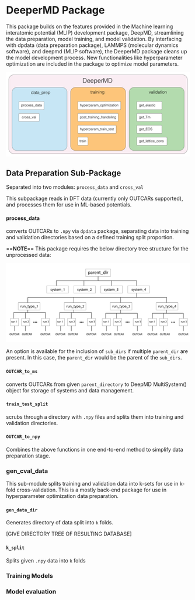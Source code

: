 # DeeperMD Package 

This package builds on the features provided in the Machine learning interatomic potential (MLIP) development package, DeepMD, streamlining the data preparation, model training, and model validation. By interfacing with dpdata (data preparation package), LAMMPS (molecular dynamics software), and deepmd (MLIP software), the DeeperMD package cleans up the model development process. New functionalities like hyperparameter optimization are included in the package to optimize model parameters.

<div>
<img src="images/deepermd-01.png" width="1000"/>
</div>

## Data Preparation Sub-Package
Separated into two modules: `process_data` and `cross_val`

This subpackage reads in DFT data (currently only OUTCARs supported), and processes them for use in ML-based potentials. 
#### process_data

converts OUTCARs to `.npy` via `dpdata` package, separating data into training and validation directories based on a defined training split proportion.

==**NOTE**==
This package requires the below directory tree structure for the unprocessed data:

<div>
<img src="images/deepermd_file_Artboard_2.png" width="1000"/>
</div>

An option is available for the inclusion of `sub_dirs` if multiple `parent_dir` are present. In this case, the `parent_dir` would be the parent of the `sub_dirs`.

#### `OUTCAR_to_ms`

converts OUTCARs from given `parent_directory` to DeepMD MultiSystem() object for storage of systems and data management.

#### `train_test_split`

scrubs through a directory with `.npy` files and splits them into training and validation directories.

#### `OUTCAR_to_npy`

Combines the above functions in one end-to-end method to simplify data preparation stage.

### gen_cval_data
This sub-module splits training and validation data into k-sets for use in k-fold cross-validation. This is a mostly back-end package for use in hyperparameter optimization data preparation.

#### `gen_data_dir` 
Generates directory of data split into `k` folds.

[GIVE DIRECTORY TREE OF RESULTING DATABASE]

#### `k_split` 
Splits given `.npy` data into `k` folds 

### Training Models 

### Model evaluation
